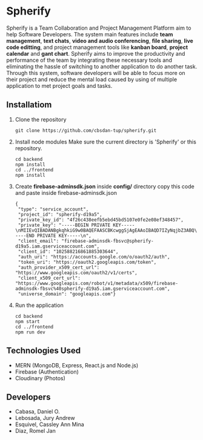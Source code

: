 ﻿# Spherify
  Spherify is a Team Collaboration and Project Management Platform aim to help Software Developers. The system main features include **team management**, **text chats**, **video and audio conferencing**, **file sharing**, **live code editting**, and project management tools like **kanban board**, **project calendar** and **gant chart**. Spherify aims to improve the productivity and performance of the team by integrating these necessary tools and eliminating the hassle of switching to another application to do another task. Through this system, software developers will be able to focus more on their project and reduce the mental load caused by using of multiple application to met project goals and tasks.

## Installatiom
1. Clone the repository
   ```
   git clone https://github.com/cbsdan-tup/spherify.git
   ```
3. Install node modules
   Make sure the current directory is 'Spherify' or this repository.
   ```
   cd backend
   npm install
   cd ../frontend
   npm install
   ```
4. Create **firebase-adminsdk.json** inside **config/** directory
   copy this code and paste inside firebase-adminsdk.json
   ```
   {
    "type": "service_account",
    "project_id": "spherify-d19a5",
    "private_key_id": "4f26c438eefb5ebd45bd5107e0fe2e08ef348457",
    "private_key": "-----BEGIN PRIVATE KEY-----\nMIIEvQIBADANBgkqhkiG9w0BAQEFAASCBKcwggSjAgEAAoIBAQD7IZyNqjbZ3ABQ\nJxEoDXS1Ra69C5kgimeljel1/+mBrryyAZRk2T/mnybj1h+F8KKTNfeL857Rimc0\nRoF5HvnOsuFre9gXGgHkfuQBWabHKj15lLvcJXFkYjFRVEqa49KAVy915Zlzjze3\nPyB3xW3qULg41VRVnZsL9zXrp/H/hXlDpMPRHjzhiXwgdlIv7AcLc1lfUG6GwIGp\n5Hf4KoSXYQUdTjlJOY84GT7Hc3/PVFCU+MbRY/EK6e9tIiaisf+rOOn/E4wkJYEj\nEO1B4hQeLZhzjqytEPLZuFIzouKwUgyaKAu8/UNCDh9PMTxYu6Ue5sgsfe1tlKLz\nMGRs0PWxAgMBAAECggEAFyORL7JjzG4Lb1cyKv0WaE9r2spTSR7HjwcE4FT8mHDX\nvRUNLb+gtiiq5ipIDEjQSf0aeoAvfYIhoTzv2A+lF8j+oS8viW1hiEKy0ncGuWoo\ncOfl6VJf4M51WdeI6j2cmyutWVEW8wFasl00KiT8TC800jPBygO0EgWsp7J5R0A/\n4qxgbm2wrjJpzht86jq5oQ7V6YcB5B2mgHVAO+ZobUGxyYjQqaFCcx65YakYG7xu\n3/TsHo8MkTrY/eNdXuTaEAF+2VkAUweUzZ/3vXGPdXmMgJM0dJNpGGrgMQuwGd4D\nkKMXmKMz4VtGJlmBfSn2DCatOliU4Nup1oY5s57oswKBgQD/d9q8eeBEg6JhvVeC\nQgymqM5Fv5JI3ozIu+KcXlIyHrWkx0ZLR16rYvduMLEQEoko+CdxfTuf4h0Mqrt8\nR8TWaNaIRIsqzqv/jLoQtMMCU0gxPuXXyHFiXA8+gtv24GBWQNqHf9SXxwQiQMqv\n+jVb0eD77Dgern8+Ep07n63r4wKBgQD7p3Ij4XGEdvQ5YHVRSYYZcnWjaUThdcWY\n6su2M9Zmicqu0ezJ7obBIzyhHJ8hrMmv+sXXVSr2GuYEMuFNWgFoDULo7ok99En3\nu3yZNg0emCDR+KmNEIzBUMl2OBA8h4IRo6gE6wcdHe8RUM4gEKBkeJhGxUXRvOCV\nTh6xFdw0WwKBgAymNZlxe25JCkhGpMeZV6EE6LnBY4/iHRxvWSge73j11k6jY1Kk\n5QYdb1zwYkQGdu4lY2aWKdafzoprBb+Amjl3lW/H3RAwjYmowSnEmYdK8l8l2yGV\nFjAlmMeimRufPoXmzis5ZCBjxUug46hU/kFeogI3TwwN3dUH/OsP2/+7AoGALvM/\njUgrSJ501BuV57OC7E55eiJSsompcu0jUnv7XSgKA3Gw7r+srm3nittvKPY2rrln\nndQK7t132oKvnCHVr1cCC7ktK7ze6/Qzu9Xkvrd9MA9neqUCzbJH0+GDzfcuIiJZ\nX4mFyz3hc2aS/lJ7yiLhrhpx+z503AY2Ha3JZo8CgYEAnThZlJUCz3EzXmnT1ny1\n5O40P6pckztVTwkSN9eNRvKdZ0CCVTf3M2Ke0S8xiBU+AnEtwAtGck9c520Y7pwE\nCN7u8DP/nv15vpxqNAUdDdg1zV08W0oeufj3XwqFDnVGhOoE/5Rv18SHDBM+Eu0k\nKwAd5CsugEwv3+n7q/lSeks=\n-----END PRIVATE KEY-----\n",
    "client_email": "firebase-adminsdk-fbsvc@spherify-d19a5.iam.gserviceaccount.com",
    "client_id": "102588216861885303644",
    "auth_uri": "https://accounts.google.com/o/oauth2/auth",
    "token_uri": "https://oauth2.googleapis.com/token",
    "auth_provider_x509_cert_url": "https://www.googleapis.com/oauth2/v1/certs",
    "client_x509_cert_url": "https://www.googleapis.com/robot/v1/metadata/x509/firebase-adminsdk-fbsvc%40spherify-d19a5.iam.gserviceaccount.com",
    "universe_domain": "googleapis.com"}
   ```
5. Run the application
   ```
   cd backend
   npm start
   cd ../frontend
   npm run dev
   ```
   
## Technologies Used
- MERN (MongoDB, Express, React.js and Node.js)
- Firebase (Authentication)
- Cloudinary (Photos)
  
## Developers
- Cabasa, Daniel O.
- Lebosada, Jury Andrew
- Esquivel, Cassley Ann Mina
- Diaz, Romel Jan
